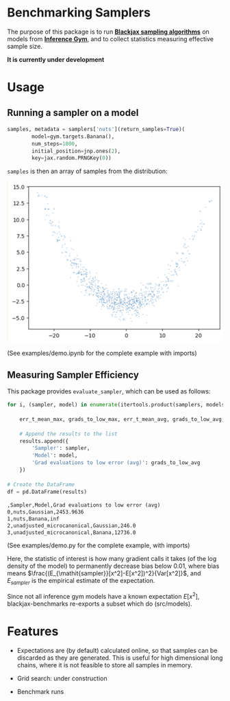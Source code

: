 # Benchmarking Samplers

The purpose of this package is to run **[Blackjax sampling algorithms](https://blackjax-devs.github.io/blackjax/)** on models from **[Inference Gym](https://github.com/tensorflow/probability/blob/main/spinoffs/inference_gym/notebooks/inference_gym_tutorial.ipynb)**, and to collect statistics measuring effective sample size.

**It is currently under development**

# Usage

## Running a sampler on a model

```python
samples, metadata = samplers['nuts'](return_samples=True)(
        model=gym.targets.Banana(), 
        num_steps=1000,
        initial_position=jnp.ones(2), 
        key=jax.random.PRNGKey(0))
```

`samples` is then an array of samples from the distribution:

![banana](./img/banana.png)

(See examples/demo.ipynb for the complete example with imports)

## Measuring Sampler Efficiency

This package provides `evaluate_sampler`, which can be used as follows:


```python
for i, (sampler, model) in enumerate(itertools.product(samplers, models)):

    err_t_mean_max, grads_to_low_max, err_t_mean_avg, grads_to_low_avg, expectation = evaluate_sampler(sampler=samplers[sampler](),model=models[model], num_steps=10000, batch_size=2, key=key)
    
    # Append the results to the list
    results.append({
        'Sampler': sampler,
        'Model': model,
        'Grad evaluations to low error (avg)': grads_to_low_avg
    })

# Create the DataFrame
df = pd.DataFrame(results)
```

```csv
,Sampler,Model,Grad evaluations to low error (avg)
0,nuts,Gaussian,2453.9636
1,nuts,Banana,inf
2,unadjusted_microcanonical,Gaussian,246.0
3,unadjusted_microcanonical,Banana,12736.0
```

(See examples/demo.py for the complete example, with imports)

Here, the statistic of interest is how many gradient calls it takes (of the log density of the model) to permanently decrease bias below $0.01$, where bias means $\frac{(E_{\mathit{sampler}}[x^2]-E[x^2])^2}{Var[x^2]}$, and $E_{\mathit{sampler}}$ is the empirical estimate of the expectation.

Since not all inference gym models have a known expectation $E[x^2]$, blackjax-benchmarks re-exports a subset which do (src/models).

<!-- Since gradient calls are the main computational expense of the sampler, and since $E[x^2]$ is a non-trivial statistic of a distribution, this metric is a good proxy for how long (in wallclock time) it takes a sampler to get good results on a given model.  -->

# Features

- Expectations are (by default) calculated online, so that samples can be discarded as they are generated. This is useful for high dimensional long chains, where it is not feasible to store all samples in memory.

- Grid search: under construction

- Benchmark runs
